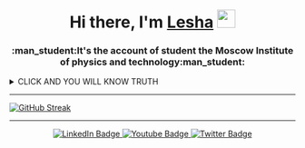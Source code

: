 <h1 align="center">Hi there, I'm <a href="https://vk.com/lehand_man" target="_blank">Lesha</a> 
<img src="https://github.com/blackcater/blackcater/raw/main/images/Hi.gif" height="32"/></h1>
<h3 align="center">:man_student:It's the account of student the Moscow Institute of physics and technology:man_student: </h3>

<h align="center"><details><summary>CLICK AND YOU WILL KNOW TRUTH</summary>
  
<p>
🏅 DASR IS CHAMPION 🏅
</p>
</details>
  
  ---
  
[![GitHub Streak](http://github-readme-streak-stats.herokuapp.com?user=SerikovAleksey&theme=dark&date_format=j%20M%5B%20Y%5D)](https://git.io/streak-stats)
  
  ---
  
  <div id="badges" align="center">
  <a href="https://t.me/lehand_man">
    <img src="https://img.shields.io/badge/Telegram-blue?style=for-the-badge&logo=Telegram&logoColor=white" alt="LinkedIn Badge"/>
  </a>
  <a href="https://www.youtube.com/channel/UC4lyr7KTz7ZT9n0T9GgyTag">
    <img src="https://img.shields.io/badge/YouTube-red?style=for-the-badge&logo=youtube&logoColor=white" alt="Youtube Badge"/>
  </a>
  <a href="https://vk.com/lehand_man">
    <img src="https://img.shields.io/badge/Vkontakte-blue?style=for-the-badge&logo=VK&logoColor=white" alt="Twitter Badge"/>
  </a>
</div>
<!--
**SerikovAleksey/SerikovAleksey** is a ✨ _special_ ✨ repository because its `README.md` (this file) appears on your GitHub profile.

Here are some ideas to get you started:

- 🔭 I’m currently working on ...
- 🌱 I’m currently learning ...
- 👯 I’m looking to collaborate on ...
- 🤔 I’m looking for help with ...
- 💬 Ask me about ...
- 📫 How to reach me: ...
- 😄 Pronouns: ...
- ⚡ Fun fact: ...
-->
💬[VK](https://vk.com/lehand_man)

⚡[Telega](https://t.me/lehand_man)
